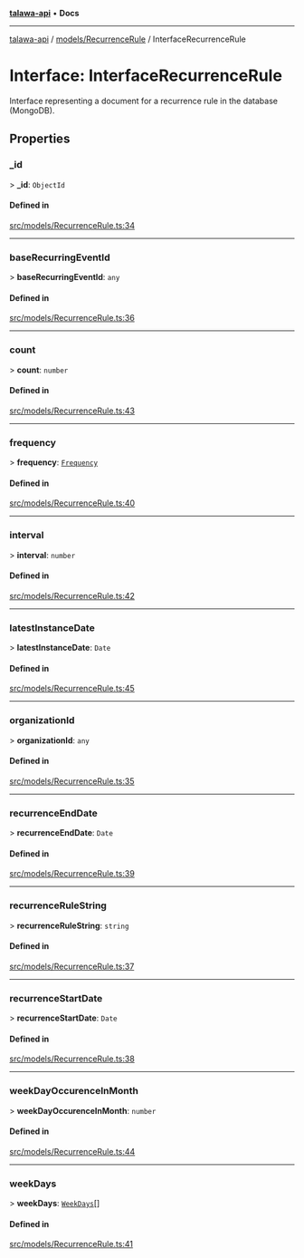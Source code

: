 [**talawa-api**](../../../README.md) • **Docs**

***

[talawa-api](../../../modules.md) / [models/RecurrenceRule](../README.md) / InterfaceRecurrenceRule

# Interface: InterfaceRecurrenceRule

Interface representing a document for a recurrence rule in the database (MongoDB).

## Properties

### \_id

\> **\_id**: `ObjectId`

#### Defined in

[src/models/RecurrenceRule.ts:34](https://github.com/PalisadoesFoundation/talawa-api/blob/4a88fe62b20ebda9653c55ae8d39d6c6fac8831f/src/models/RecurrenceRule.ts#L34)

***

### baseRecurringEventId

\> **baseRecurringEventId**: `any`

#### Defined in

[src/models/RecurrenceRule.ts:36](https://github.com/PalisadoesFoundation/talawa-api/blob/4a88fe62b20ebda9653c55ae8d39d6c6fac8831f/src/models/RecurrenceRule.ts#L36)

***

### count

\> **count**: `number`

#### Defined in

[src/models/RecurrenceRule.ts:43](https://github.com/PalisadoesFoundation/talawa-api/blob/4a88fe62b20ebda9653c55ae8d39d6c6fac8831f/src/models/RecurrenceRule.ts#L43)

***

### frequency

\> **frequency**: [`Frequency`](../enumerations/Frequency.md)

#### Defined in

[src/models/RecurrenceRule.ts:40](https://github.com/PalisadoesFoundation/talawa-api/blob/4a88fe62b20ebda9653c55ae8d39d6c6fac8831f/src/models/RecurrenceRule.ts#L40)

***

### interval

\> **interval**: `number`

#### Defined in

[src/models/RecurrenceRule.ts:42](https://github.com/PalisadoesFoundation/talawa-api/blob/4a88fe62b20ebda9653c55ae8d39d6c6fac8831f/src/models/RecurrenceRule.ts#L42)

***

### latestInstanceDate

\> **latestInstanceDate**: `Date`

#### Defined in

[src/models/RecurrenceRule.ts:45](https://github.com/PalisadoesFoundation/talawa-api/blob/4a88fe62b20ebda9653c55ae8d39d6c6fac8831f/src/models/RecurrenceRule.ts#L45)

***

### organizationId

\> **organizationId**: `any`

#### Defined in

[src/models/RecurrenceRule.ts:35](https://github.com/PalisadoesFoundation/talawa-api/blob/4a88fe62b20ebda9653c55ae8d39d6c6fac8831f/src/models/RecurrenceRule.ts#L35)

***

### recurrenceEndDate

\> **recurrenceEndDate**: `Date`

#### Defined in

[src/models/RecurrenceRule.ts:39](https://github.com/PalisadoesFoundation/talawa-api/blob/4a88fe62b20ebda9653c55ae8d39d6c6fac8831f/src/models/RecurrenceRule.ts#L39)

***

### recurrenceRuleString

\> **recurrenceRuleString**: `string`

#### Defined in

[src/models/RecurrenceRule.ts:37](https://github.com/PalisadoesFoundation/talawa-api/blob/4a88fe62b20ebda9653c55ae8d39d6c6fac8831f/src/models/RecurrenceRule.ts#L37)

***

### recurrenceStartDate

\> **recurrenceStartDate**: `Date`

#### Defined in

[src/models/RecurrenceRule.ts:38](https://github.com/PalisadoesFoundation/talawa-api/blob/4a88fe62b20ebda9653c55ae8d39d6c6fac8831f/src/models/RecurrenceRule.ts#L38)

***

### weekDayOccurenceInMonth

\> **weekDayOccurenceInMonth**: `number`

#### Defined in

[src/models/RecurrenceRule.ts:44](https://github.com/PalisadoesFoundation/talawa-api/blob/4a88fe62b20ebda9653c55ae8d39d6c6fac8831f/src/models/RecurrenceRule.ts#L44)

***

### weekDays

\> **weekDays**: [`WeekDays`](../enumerations/WeekDays.md)[]

#### Defined in

[src/models/RecurrenceRule.ts:41](https://github.com/PalisadoesFoundation/talawa-api/blob/4a88fe62b20ebda9653c55ae8d39d6c6fac8831f/src/models/RecurrenceRule.ts#L41)
